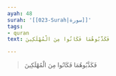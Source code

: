 ```yaml
---
ayah: 48
surah: '[[023-Surah|سورة]]'
tags:
- quran
text: فَكَذَّبُوهُمَا فَكَانُوا مِنَ الْمُهْلَكِينَ

---
```

> فَكَذَّبُوهُمَا فَكَانُوا مِنَ الْمُهْلَكِينَ
